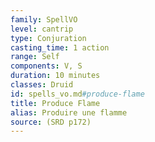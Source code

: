 ```yaml
---
family: SpellVO
level: cantrip
type: Conjuration
casting_time: 1 action
range: Self
components: V, S
duration: 10 minutes
classes: Druid
id: spells_vo.md#produce-flame
title: Produce Flame
alias: Produire une flamme
source: (SRD p172)
---
```


